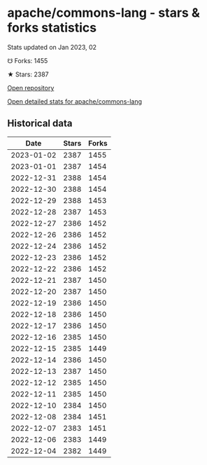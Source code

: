 # apache/commons-lang - stars & forks statistics

Stats updated on Jan 2023, 02

☋ Forks: 1455

★ Stars: 2387

[Open repository](https://github.com/apache/commons-lang)

[Open detailed stats for apache/commons-lang](https://reviewgithub.com/rep/apache/commons-lang)

## Historical data
| Date | Stars | Forks |
|------|-------|-------|
| 2023-01-02 | 2387 | 1455 | 
| 2023-01-01 | 2387 | 1454 | 
| 2022-12-31 | 2388 | 1454 | 
| 2022-12-30 | 2388 | 1454 | 
| 2022-12-29 | 2388 | 1453 | 
| 2022-12-28 | 2387 | 1453 | 
| 2022-12-27 | 2386 | 1452 | 
| 2022-12-26 | 2386 | 1452 | 
| 2022-12-24 | 2386 | 1452 | 
| 2022-12-23 | 2386 | 1452 | 
| 2022-12-22 | 2386 | 1452 | 
| 2022-12-21 | 2387 | 1450 | 
| 2022-12-20 | 2387 | 1450 | 
| 2022-12-19 | 2386 | 1450 | 
| 2022-12-18 | 2386 | 1450 | 
| 2022-12-17 | 2386 | 1450 | 
| 2022-12-16 | 2385 | 1450 | 
| 2022-12-15 | 2385 | 1449 | 
| 2022-12-14 | 2386 | 1450 | 
| 2022-12-13 | 2387 | 1450 | 
| 2022-12-12 | 2385 | 1450 | 
| 2022-12-11 | 2385 | 1450 | 
| 2022-12-10 | 2384 | 1450 | 
| 2022-12-08 | 2384 | 1451 | 
| 2022-12-07 | 2383 | 1451 | 
| 2022-12-06 | 2383 | 1449 | 
| 2022-12-04 | 2382 | 1449 | 

